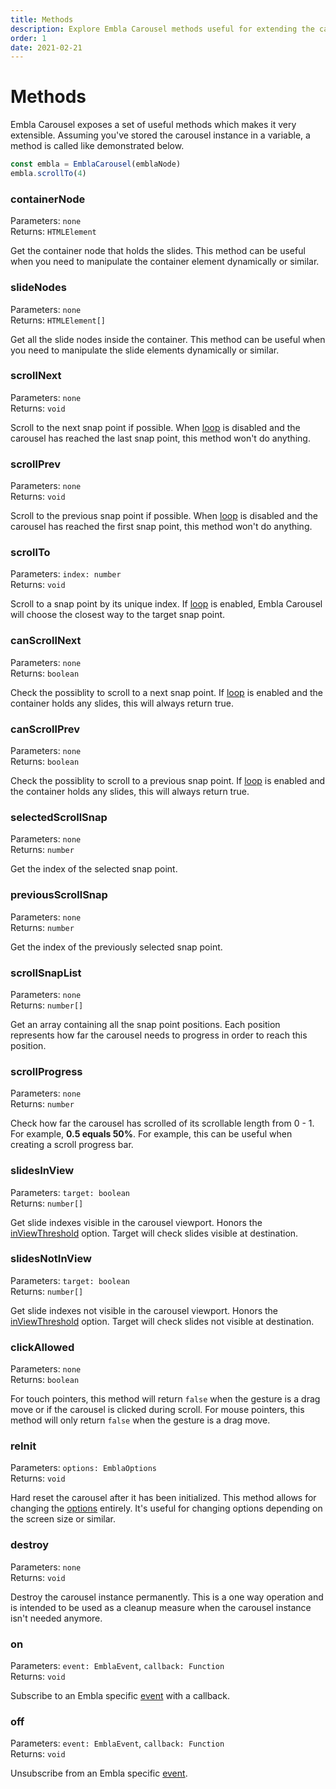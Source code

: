 ```yaml
---
title: Methods
description: Explore Embla Carousel methods useful for extending the carousel beyond its native functionality.
order: 1
date: 2021-02-21
---
```


# Methods

Embla Carousel exposes a set of useful methods which makes it very extensible. Assuming you've stored the carousel instance in a variable, a method is called like demonstrated below.

```js
const embla = EmblaCarousel(emblaNode)
embla.scrollTo(4)
```

### containerNode

Parameters: `none`  
Returns: `HTMLElement`

Get the container node that holds the slides. This method can be useful when you need to manipulate the container element dynamically or similar.

### slideNodes

Parameters: `none`  
Returns: `HTMLElement[]`

Get all the slide nodes inside the container. This method can be useful when you need to manipulate the slide elements dynamically or similar.

### scrollNext

Parameters: `none`  
Returns: `void`

Scroll to the next snap point if possible. When [loop](/api/options/#loop) is disabled and the carousel has reached the last snap point, this method won't do anything.

### scrollPrev

Parameters: `none`  
Returns: `void`

Scroll to the previous snap point if possible. When [loop](/api/options/#loop) is disabled and the carousel has reached the first snap point, this method won't do anything.

### scrollTo

Parameters: `index: number`  
Returns: `void`

Scroll to a snap point by its unique index. If [loop](/api/options/#loop) is enabled, Embla Carousel will choose the closest way to the target snap point.

### canScrollNext

Parameters: `none`  
Returns: `boolean`

Check the possiblity to scroll to a next snap point. If [loop](/api/options/#loop) is enabled and the container holds any slides, this will always return true.

### canScrollPrev

Parameters: `none`  
Returns: `boolean`

Check the possiblity to scroll to a previous snap point. If [loop](/api/options/#loop) is enabled and the container holds any slides, this will always return true.

### selectedScrollSnap

Parameters: `none`  
Returns: `number`

Get the index of the selected snap point.

### previousScrollSnap

Parameters: `none`  
Returns: `number`

Get the index of the previously selected snap point.

### scrollSnapList

Parameters: `none`  
Returns: `number[]`

Get an array containing all the snap point positions. Each position represents how far the carousel needs to progress in order to reach this position.

### scrollProgress

Parameters: `none`  
Returns: `number`

Check how far the carousel has scrolled of its scrollable length from 0 - 1. For example, **0.5 equals 50%**. For example, this can be useful when creating a scroll progress bar.

### slidesInView

Parameters: `target: boolean`  
Returns: `number[]`

Get slide indexes visible in the carousel viewport. Honors the [inViewThreshold](/api/options/#inviewthreshold) option. Target will check slides visible at destination.

### slidesNotInView

Parameters: `target: boolean`  
Returns: `number[]`

Get slide indexes not visible in the carousel viewport. Honors the [inViewThreshold](/api/options/#inviewthreshold) option. Target will check slides not visible at destination.

### clickAllowed

Parameters: `none`  
Returns: `boolean`

For touch pointers, this method will return `false` when the gesture is a drag move or if the carousel is clicked during scroll. For mouse pointers, this method will only return `false` when the gesture is a drag move.

### reInit

Parameters: `options: EmblaOptions`  
Returns: `void`

Hard reset the carousel after it has been initialized. This method allows for changing the [options](/api/options/) entirely. It's useful for changing options depending on the screen size or similar.

### destroy

Parameters: `none`  
Returns: `void`

Destroy the carousel instance permanently. This is a one way operation and is intended to be used as a cleanup measure when the carousel instance isn't needed anymore.

### on

Parameters: `event: EmblaEvent`, `callback: Function`  
Returns: `void`

Subscribe to an Embla specific [event](/api/events/) with a callback.

### off

Parameters: `event: EmblaEvent`, `callback: Function`  
Returns: `void`

Unsubscribe from an Embla specific [event](/api/events/).
